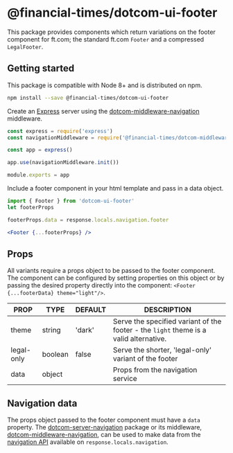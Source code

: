# @financial-times/dotcom-ui-footer

This package provides components which return variations on the footer component for ft.com; the standard ft.com `Footer` and a compressed `LegalFooter`.


## Getting started

This package is compatible with Node 8+ and is distributed on npm.

```bash
npm install --save @financial-times/dotcom-ui-footer
```

Create an [Express] server using the [dotcom-middleware-navigation] middleware.

```js
const express = require('express')
const navigationMiddleware = require('@financial-times/dotcom-middleware-navigation')

const app = express()

app.use(navigationMiddleware.init())

module.exports = app
```

Include a footer component in your html template and pass in a data object.

```jsx
import { Footer } from 'dotcom-ui-footer'
let footerProps

footerProps.data = response.locals.navigation.footer

<Footer {...footerProps} />
```


## Props

All variants require a props object to be passed to the footer component. The component can be configured by setting properties on this object or by passing the desired property directly into the component: `<Footer {...footerData} theme="light"/>`.

|    PROP    |  TYPE   | DEFAULT |                                      DESCRIPTION                                      |
| ---------- | ------- | ------- | ------------------------------------------------------------------------------------- |
| theme      | string  | 'dark'  | Serve the specified variant of the footer - the `light` theme is a valid alternative. |
| legal-only | boolean | false   | Serve the shorter, 'legal-only' variant of the footer                                 |
| data       | object  |         | Props from the navigation service                                                     |

## Navigation data

The props object passed to the footer component must have a `data` property. The [dotcom-server-navigation] package or its middleware, [dotcom-middleware-navigation], can be used to make data from the [navigation API] available on `response.locals.navigation`.


[Express]: https://expressjs.com/
[navigation API]: https://github.com/Financial-Times/next-navigation-api
[dotcom-server-navigation]: https://github.com/Financial-Times/dotcom-page-kit/tree/master/packages/dotcom-server-navigation
[dotcom-middleware-navigation]: https://github.com/Financial-Times/dotcom-page-kit/tree/master/packages/dotcom-middleware-navigation
